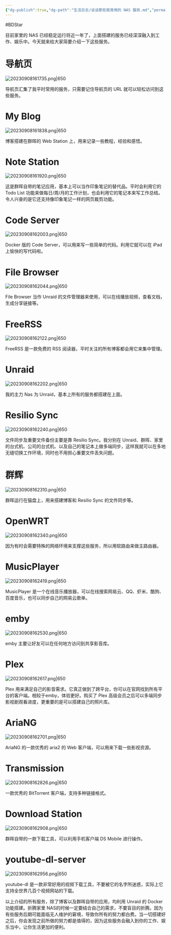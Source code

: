 ```yaml
---
{"dg-publish":true,"dg-path":"生活日志/谈谈那些我常用的 NAS 服务.md","permalink":"/生活日志/谈谈那些我常用的 NAS 服务/","created":"2023-09-08T16:17:04.000+08:00","updated":"2023-12-08T10:32:57.360+08:00"}
---
```


#BDStar

目前家里的 NAS 已经稳定运行将近一年了，上面搭建的服务已经深深融入到工作、娱乐中。今天就来给大家简要介绍一下这些服务。

# 导航页

![20230908161735.png|650](/img/user/0.Asset/resource/20230908161735.png)

导航页汇集了我平时常用的服务，只需要记住导航页的 URL 就可以轻松访问到这些服务。

# My Blog

![20230908161838.png|650](/img/user/0.Asset/resource/20230908161838.png)

博客搭建在群晖的 Web Station 上，用来记录一些教程，经验和感悟。

# Note Station

![20230908161920.png|650](/img/user/0.Asset/resource/20230908161920.png)

这是群晖自带的笔记应用，基本上可以当作印象笔记的替代品。平时会利用它的 Todo List 功能来做每日/周/月的工作计划，也会利用它的笔记本来写工作总结。令人兴奋的是它还支持像印象笔记一样的网页裁剪功能。

# Code Server

![20230908162003.png|650](/img/user/0.Asset/resource/20230908162003.png)

Docker 版的 Code Server，可以用来写一些简单的代码。利用它就可以在 iPad上愉快的写代码啦。

# File Browser

![20230908162044.png|650](/img/user/0.Asset/resource/20230908162044.png)

File Browser 当作 Unraid 的文件管理器来使用，可以在线播放视频，查看文档，生成分享链接等。

# FreeRSS

![20230908162122.png|650](/img/user/0.Asset/resource/20230908162122.png)

FreeRSS 是一款免费的 RSS 阅读器，平时关注的所有博客都会用它来集中管理。

# Unraid

![20230908162202.png|650](/img/user/0.Asset/resource/20230908162202.png)

我的主力 Nas 为 Unraid，基本上所有的服务都搭建在上面。

# Resilio Sync

![20230908162240.png|650](/img/user/0.Asset/resource/20230908162240.png)

文件同步及重要文件备份主要是靠 Resilio Sync。我分别在 Unraid、群晖、家里的台式机、公司的台式机、以及自己的笔记本上做多端同步，这样我就可以在多地无缝切换工作环境，同时也不用担心重要文件丢失问题。

# 群辉

![20230908162310.png|650](/img/user/0.Asset/resource/20230908162310.png)

群晖运行在猫盘上，用来搭建博客和 Resilio Sync 的文件同步等。

# OpenWRT

![20230908162340.png|650](/img/user/0.Asset/resource/20230908162340.png)

因为有时会需要特殊的网络环境来支撑这些服务，所以用软路由来做主路由器。

# MusicPlayer

![20230908162419.png|650](/img/user/0.Asset/resource/20230908162419.png)

MusicPlayer 是一个在线音乐播放器，可以在线搜索网易云、QQ、虾米、酷狗、百度音乐，也可以同步自己的网易云歌单。

# emby

![20230908162530.png|650](/img/user/0.Asset/resource/20230908162530.png)

emby 主要让好友可以在任何地方访问到共享影音库。

# Plex

![20230908162617.png|650](/img/user/0.Asset/resource/20230908162617.png)

Plex 用来满足自己的影音需求。它真正做到了跨平台，你可以在官网找到所有平台的客户端。相较于emby，体验更好。购买了 Plex 高级会员之后可以多端同步影视剧观看进度，更重要的是可以搭建自己的照片库。

# AriaNG

![20230908162701.png|650](/img/user/0.Asset/resource/20230908162701.png)

AriaNG 的一款优秀的 aria2 的 Web 客户端，可以用来下载一些影视资源。

# Transmission

![20230908162826.png|650](/img/user/0.Asset/resource/20230908162826.png)

一款优秀的 BitTorrent 客户端，支持多种链接格式。

# Download Station

![20230908162908.png|650](/img/user/0.Asset/resource/20230908162908.png)

群晖自带的一款下载工具，可以利用手机客户端 DS Mobile 进行操作。

# youtube-dl-server

![20230908162956.png|650](/img/user/0.Asset/resource/20230908162956.png)

youtube-dl 是一款非常好用的视频下载工具，不要被它的名字所迷惑，实际上它支持全世界几百个视频网站的下载。

以上介绍的所有服务，除了博客以及群晖自带的应用，均利用 Unraid 的 Docker 功能搭建。折腾家里 NAS的时候一定要结合自己的需求，不要盲目的折腾。因为有些服务后期可能面临无人维护的窘境，导致你所有的努力都白费。当一切搭建好之后，你会发现之前所做的努力都是值得的，因为这些服务会融入到你的工作、娱乐当中，让你生活更加的便利。